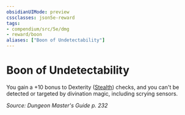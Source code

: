 ```yaml
---
obsidianUIMode: preview
cssclasses: json5e-reward
tags:
- compendium/src/5e/dmg
- reward/boon
aliases: ["Boon of Undetectability"]
---
```

# Boon of Undetectability

You gain a +10 bonus to Dexterity ([Stealth](2-Mechanics/CLI/rules/skills.md#Stealth)) checks, and you can't be detected or targeted by divination magic, including scrying sensors.

*Source: Dungeon Master's Guide p. 232*